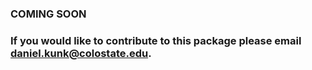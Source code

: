 ### COMING SOON 
### If you would like to contribute to this package please email daniel.kunk@colostate.edu.
